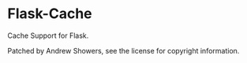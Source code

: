  # Flask-Cache

Cache Support for Flask. 

Patched by Andrew Showers, see the license for copyright information.
